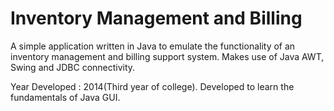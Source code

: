 # Inventory Management and Billing
A simple application written in Java to emulate the functionality of an inventory management and billing support system. Makes use of Java AWT, Swing and JDBC connectivity.

Year Developed : 2014(Third year of college). Developed to learn the fundamentals of Java GUI.
